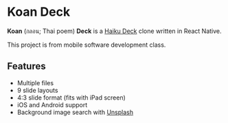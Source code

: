 # Koan Deck

**Koan** (กลอน; Thai poem) **Deck** is a [Haiku Deck](https://www.haikudeck.com) clone written in React Native.

This project is from mobile software development class.

## Features
- Multiple files
- 9 slide layouts
- 4:3 slide format (fits with iPad screen)
- iOS and Android support
- Background image search with [Unsplash](https://unsplash.com)
